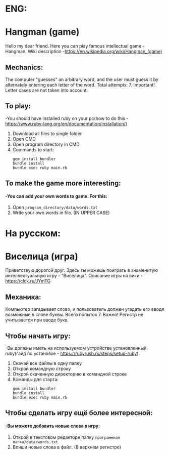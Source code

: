 # ENG:
# Hangman (game)

Hello my dear friend. Here you can play famous intellectual game - Hangman. Wiki description -https://en.wikipedia.org/wiki/Hangman_(game)
## Mechanics:

The computer "guesses" an arbitrary word, and the user must guess it by alternately entering each letter of the word. Total attempts: 7. Important! Letter cases are not taken into account.
## To play:

-You should have installed ruby on your pc(how to do this - https://www.ruby-lang.org/en/documentation/installation/)
1) Download all files to single folder
2) Open CMD
3) Open program directory in CMD
4) Commands to start:
    ```
    gem install bundler
    bundle install
    bundle exec ruby main.rb
    ```
    
   

## To make the game more interesting:

#### -You can add your own words to game. For this:
1) Open `program_directory/data/words.txt`     
2) Write your own words in file. (IN UPPER CASE)

# На русском:
# Виселица (игра)

Приветствую дорогой друг. Здесь ты можешь поиграть в знаменитую интеллектуальную игру - "Виселица". 
Описание игры на вики - https://clck.ru/JYmTG
## Механика:

Компьютер загадывает слово, и пользователь должен угадать его вводя возможные в слове буквы. 
Всего попыток 7. Важно! Регистр не учитывается при вводе букв.
## Чтобы начать игру:

-Вы должны иметь на используемом устройстве установленный ruby(гайд по установке - https://rubyrush.ru/steps/setup-ruby). 
1) Скачай все файлы в одну папку
2) Открой командную строку
3) Открой скаченную директорию в командной строке
4) Команды для старта:
    ```
    gem install bundler
    bundle install
    bundle exec ruby main.rb
    ```
    
   

## Чтобы сделать игру ещё более интересной:

#### -Вы можете добавить новые слова в игру:
1) Открой в текстовом редакторе папку `программная папка/data/words.txt`     
2) Впиши новые слова в файл. (В верхнем регистре)
